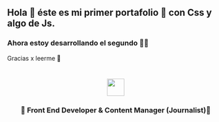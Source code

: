 ## Hola 👋 éste es mi primer portafolio 🚀 con Css y algo de Js. 
### Ahora estoy desarrollando el segundo 🚀🚀
Gracias x leerme 🌻

<h1 align="Center"><img src="https://media.giphy.com/media/WUlplcMpOCEmTGBtBW/giphy.gif" width="40px"></h1>
<h3 align="center">🚀  Front End Developer & Content Manager (Journalist)🚀</h3>
